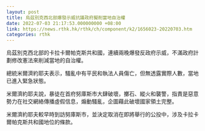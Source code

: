 ```yaml
---
layout: post
title: 烏茲別克西北部爆發示威抗議政府擬削當地自治權
date: 2022-07-03 21:17:53.000000000 +08:00
link: https://news.rthk.hk/rthk/ch/component/k2/1656023-20220703.htm
categories: rthk
---
```


烏茲別克西北部的卡拉卡爾帕克斯共和國，連續兩晚爆發反政府示威，不滿政府計劃修改憲法來削減當地的自治權。

總統米爾濟約耶夫表示，騷亂中有平民和執法人員傷亡，但無透露實際人數，當地已進入緊急狀態。

米爾濟約耶夫說，暴徒在首府努庫斯市大肆破壞，擲石、縱火和襲警，指責是惡意勢力在社交網絡傳播虛假信息，煽動騷亂，企圖藉此破壞國家領土完整。

米爾濟約耶夫較早時到訪努庫斯市，並決定取消在即將舉行的公投中，涉及卡拉卡爾帕克斯共和國地位的條款。
